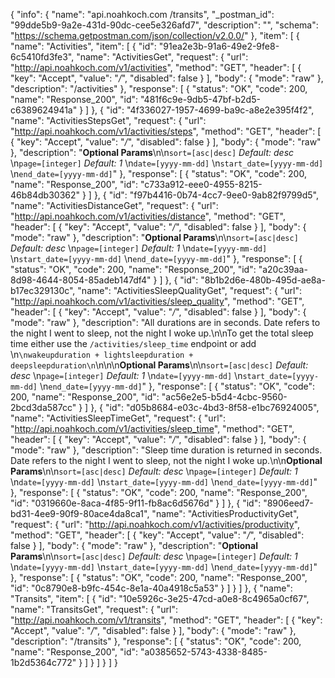 {
  "info": {
    "name": "api.noahkoch.com /transits",
    "_postman_id": "99dde5b9-9a2e-431d-90dc-cee5e326afd7",
    "description": "",
    "schema": "https://schema.getpostman.com/json/collection/v2.0.0/"
  },
  "item": [
    {
      "name": "Activities",
      "item": [
        {
          "id": "91ea2e3b-91a6-49e2-9fe8-6c5410fd3fe3",
          "name": "ActivitiesGet",
          "request": {
            "url": "http://api.noahkoch.com/v1/activities",
            "method": "GET",
            "header": [
              {
                "key": "Accept",
                "value": "*/*",
                "disabled": false
              }
            ],
            "body": {
              "mode": "raw"
            },
            "description": "/activities"
          },
          "response": [
            {
              "status": "OK",
              "code": 200,
              "name": "Response_200",
              "id": "481f6c9e-9db5-47bf-b2d5-c6389624941a"
            }
          ]
        },
        {
          "id": "4f336027-1957-4699-ba9c-a8e2e395f4f2",
          "name": "ActivitiesStepsGet",
          "request": {
            "url": "http://api.noahkoch.com/v1/activities/steps",
            "method": "GET",
            "header": [
              {
                "key": "Accept",
                "value": "*/*",
                "disabled": false
              }
            ],
            "body": {
              "mode": "raw"
            },
            "description": "**Optional Params**\n\n`sort=[asc|desc]` *Default: desc*    \n`page=[integer]` *Default: 1*    \n`date=[yyyy-mm-dd]`    \n`start_date=[yyyy-mm-dd]`   \n`end_date=[yyyy-mm-dd]`"
          },
          "response": [
            {
              "status": "OK",
              "code": 200,
              "name": "Response_200",
              "id": "c733a912-eee0-4955-8215-46b84db30362"
            }
          ]
        },
        {
          "id": "f97b4416-0b74-4cc7-9ee0-9ab82f9799d5",
          "name": "ActivitiesDistanceGet",
          "request": {
            "url": "http://api.noahkoch.com/v1/activities/distance",
            "method": "GET",
            "header": [
              {
                "key": "Accept",
                "value": "*/*",
                "disabled": false
              }
            ],
            "body": {
              "mode": "raw"
            },
            "description": "**Optional Params**\n\n`sort=[asc|desc]` *Default: desc*    \n`page=[integer]` *Default: 1*    \n`date=[yyyy-mm-dd]`    \n`start_date=[yyyy-mm-dd]`   \n`end_date=[yyyy-mm-dd]`"
          },
          "response": [
            {
              "status": "OK",
              "code": 200,
              "name": "Response_200",
              "id": "a20c39aa-8d98-4644-8054-85adeb147df4"
            }
          ]
        },
        {
          "id": "8b1b2d6e-480b-495d-ae8a-b17ec329130c",
          "name": "ActivitiesSleepQualityGet",
          "request": {
            "url": "http://api.noahkoch.com/v1/activities/sleep_quality",
            "method": "GET",
            "header": [
              {
                "key": "Accept",
                "value": "*/*",
                "disabled": false
              }
            ],
            "body": {
              "mode": "raw"
            },
            "description": "All durations are in seconds. Date refers to the night I went to sleep, not the night I woke up.\n\nTo get the total sleep time either use the `/activities/sleep_time` endpoint or add      \n```\nwakeupduration + lightsleepduration + deepsleepduration\n```\n\n\n**Optional Params**\n\n`sort=[asc|desc]` *Default: desc*    \n`page=[integer]` *Default: 1*    \n`date=[yyyy-mm-dd]`    \n`start_date=[yyyy-mm-dd]`   \n`end_date=[yyyy-mm-dd]`"
          },
          "response": [
            {
              "status": "OK",
              "code": 200,
              "name": "Response_200",
              "id": "ac56e2e5-b5d4-4cbc-9560-2bcd3da587cc"
            }
          ]
        },
        {
          "id": "d05b8684-e03c-4bd3-8f58-e1bc76924005",
          "name": "ActivitiesSleepTimeGet",
          "request": {
            "url": "http://api.noahkoch.com/v1/activities/sleep_time",
            "method": "GET",
            "header": [
              {
                "key": "Accept",
                "value": "*/*",
                "disabled": false
              }
            ],
            "body": {
              "mode": "raw"
            },
            "description": "Sleep time duration is returned in seconds. Date refers to the night I went to sleep, not the night I woke up.\n\n**Optional Params**\n\n`sort=[asc|desc]` *Default: desc*    \n`page=[integer]` *Default: 1*    \n`date=[yyyy-mm-dd]`    \n`start_date=[yyyy-mm-dd]`   \n`end_date=[yyyy-mm-dd]`"
          },
          "response": [
            {
              "status": "OK",
              "code": 200,
              "name": "Response_200",
              "id": "0319660e-8aca-4f85-9f11-fb8ac6d5676d"
            }
          ]
        },
        {
          "id": "8906eed7-bd31-4ee9-90f9-80ace4da8ca1",
          "name": "ActivitiesProductivityGet",
          "request": {
            "url": "http://api.noahkoch.com/v1/activities/productivity",
            "method": "GET",
            "header": [
              {
                "key": "Accept",
                "value": "*/*",
                "disabled": false
              }
            ],
            "body": {
              "mode": "raw"
            },
            "description": "**Optional Params**\n\n`sort=[asc|desc]` *Default: desc*    \n`page=[integer]` *Default: 1*    \n`date=[yyyy-mm-dd]`    \n`start_date=[yyyy-mm-dd]`   \n`end_date=[yyyy-mm-dd]`"
          },
          "response": [
            {
              "status": "OK",
              "code": 200,
              "name": "Response_200",
              "id": "0c8790e8-b9fc-454c-8e1a-40a4918c5a53"
            }
          ]
        }
      ]
    },
    {
      "name": "Transits",
      "item": [
        {
          "id": "10e5926c-3e25-47cd-a0e8-8c4965a0cf67",
          "name": "TransitsGet",
          "request": {
            "url": "http://api.noahkoch.com/v1/transits",
            "method": "GET",
            "header": [
              {
                "key": "Accept",
                "value": "*/*",
                "disabled": false
              }
            ],
            "body": {
              "mode": "raw"
            },
            "description": "/transits"
          },
          "response": [
            {
              "status": "OK",
              "code": 200,
              "name": "Response_200",
              "id": "a0385652-5743-4338-8485-1b2d5364c772"
            }
          ]
        }
      ]
    }
  ]
}